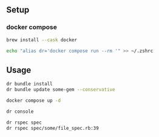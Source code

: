 ## Setup

### docker compose

```sh
brew install --cask docker
  
echo "alias dr='docker compose run --rm '" >> ~/.zshrc
```

## Usage

```sh
dr bundle install
dr bundle update some-gem --conservative

docker compose up -d

dr console

dr rspec spec
dr rspec spec/some/file_spec.rb:39
```
